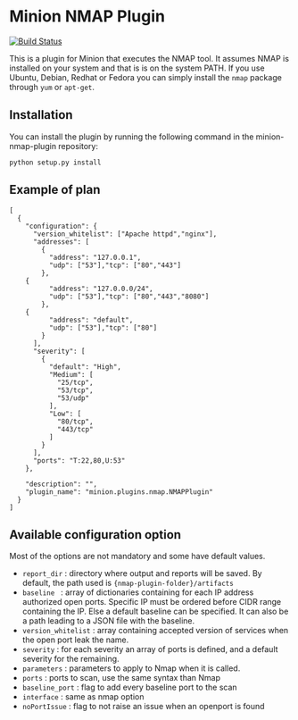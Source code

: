 Minion NMAP Plugin
===================

[![Build Status](https://drone.io/github.com/Wawki/minion-nmap-plugin/status.png)](https://drone.io/github.com/Wawki/minion-nmap-plugin/latest)

This is a plugin for Minion that executes the NMAP tool. It assumes NMAP is installed on your system and that is is on the system PATH. If you use Ubuntu, Debian, Redhat or Fedora you can simply install the `nmap` package through `yum` or `apt-get`.

Installation
------------

You can install the plugin by running the following command in the minion-nmap-plugin repository:

```python setup.py install```

Example of plan
---------------

```
[
  {
    "configuration": {
      "version_whitelist": ["Apache httpd","nginx"],
      "addresses": [
        {
          "address": "127.0.0.1",
          "udp": ["53"],"tcp": ["80","443"]
        },
	{
          "address": "127.0.0.0/24",
          "udp": ["53"],"tcp": ["80","443","8080"]
        },
	{
          "address": "default",
          "udp": ["53"],"tcp": ["80"]
        }
      ],
      "severity": [
        {
          "default": "High",
          "Medium": [
            "25/tcp",
            "53/tcp",
            "53/udp"
          ],
          "Low": [
            "80/tcp",
            "443/tcp"
          ]
        }
      ],
      "ports": "T:22,80,U:53" 
    },

    "description": "",
    "plugin_name": "minion.plugins.nmap.NMAPPlugin"
  }
]
```
Available configuration option
------------------------------
Most of the options are not mandatory and some have default values.
* ```report_dir``` : directory where output and reports will be saved. By default, the path used is ```{nmap-plugin-folder}/artifacts```
* ```baseline ``` : array of dictionaries containing for each IP address authorized open ports. Specific IP must be ordered before CIDR range containing the IP. Else a default baseline can be specified. It can also be a path leading to a JSON file with the baseline.
* ```version_whitelist``` : array containing accepted version of services when the open port leak the name.
* ```severity``` : for each severity an array of ports is defined, and a default severity for the remaining.
* ```parameters``` : parameters to apply to Nmap when it is called. 
* ```ports``` : ports to scan, use the same syntax than Nmap
* ```baseline_port``` : flag to add every baseline port to the scan 
* ```interface``` : same as nmap option
* ```noPortIssue``` : flag to not raise an issue when an openport is found
